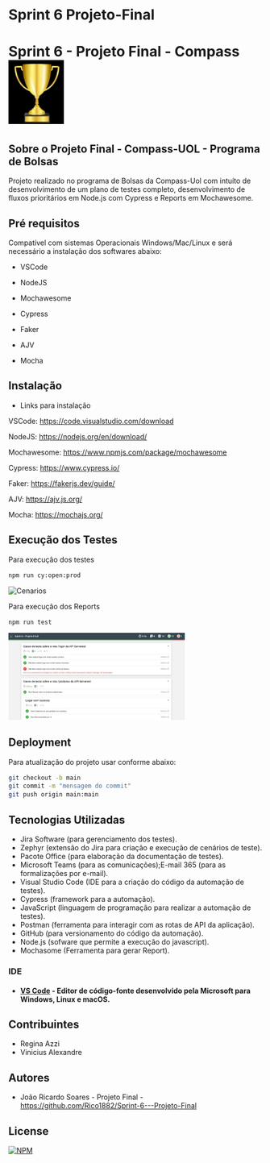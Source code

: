 
# Sprint 6 Projeto-Final

# Sprint 6 - Projeto Final - Compass <img src= "https://github.com/Rico1882/assets/blob/main/imagens/trofeu.jpg" Alt="trofeu" width="110px" />

## Sobre o Projeto Final - Compass-UOL - Programa de Bolsas

Projeto realizado no programa de Bolsas da Compass-Uol com intuíto de desenvolvimento de um plano de testes completo, desenvolvimento de fluxos prioritários em Node.js com Cypress e Reports em Mochawesome.

## Pré requisitos

Compatível com sistemas Operacionais Windows/Mac/Linux e será necessário a instalação dos softwares abaixo:

+ VSCode

+ NodeJS

+ Mochawesome

+ Cypress

+ Faker

+ AJV

+ Mocha

## Instalação

+ Links para instalação

VSCode: https://code.visualstudio.com/download

NodeJS: https://nodejs.org/en/download/

Mochawesome: https://www.npmjs.com/package/mochawesome

Cypress: https://www.cypress.io/

Faker: https://fakerjs.dev/guide/ 

AJV: https://ajv.js.org/

Mocha: https://mochajs.org/

## Execução dos Testes

Para execução dos testes
```bash
npm run cy:open:prod
```
<img src="https://user-images.githubusercontent.com/98894124/191385880-e80c6804-332c-445b-9f5a-8b207fce0f19.jpg" alt="Cenarios" width="350px" /> 

Para execução dos Reports
```bash
npm run test 
```
<img src="https://github.com/Rico1882/assets/blob/main/imagens/Captura%20de%20tela%202022-09-27%20214729.jpg" alt="Reports" width="350px" /> 

## Deployment

Para atualização do projeto usar conforme abaixo:

```bash
git checkout -b main
git commit -m "mensagem do commit"
git push origin main:main
```

## **Tecnologias Utilizadas**

+ Jira  Software  (para  gerenciamento  dos testes).
+ Zephyr  (extensão  do  Jira  para  criação  e execução de cenários de teste).
+ Pacote   Office   (para   elaboração   da documentação de testes).
+ Microsoft Teams (para as comunicações);E-mail 365 (para as formalizações por e-mail).
+ Visual  Studio  Code  (IDE  para  a  criação  do código da automação de testes).
+ Cypress (framework para a automação).
+ JavaScript  (linguagem  de  programação  para realizar a automação de testes).
+ Postman  (ferramenta  para  interagir  com  as rotas de API da aplicação).
+ GitHub  (para  versionamento  do  código  da automação).
+ Node.js (sofware que permite a execução do javascript).
+ Mochasome (Ferramenta para gerar Report).



### **IDE**

+ #### **<u>VS Code</u>** - Editor de código-fonte desenvolvido pela Microsoft para Windows, Linux e macOS.

## Contribuintes

+ Regina Azzi
+ Vinicius Alexandre

## Autores

+ João Ricardo Soares - Projeto Final - https://github.com/Rico1882/Sprint-6---Projeto-Final

## License

[![NPM](https://img.shields.io/apm/l/react)](https://github.com/Rico1882/LogicalForest_-Joao_Ricardo_Soares-_Compass/blob/Develop/license)


